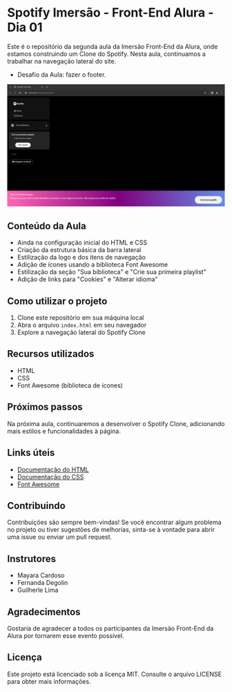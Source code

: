 # Spotify Imersão - Front-End Alura - Dia 01

Este é o repositório da segunda aula da Imersão Front-End da Alura, onde estamos construindo um Clone do Spotify. Nesta aula, continuamos a trabalhar na navegação lateral do site.
- Desafio da Aula: fazer o footer.

![Dia 02 - Imersão Front-End](./assets/img/dia-02.png)

## Conteúdo da Aula

- Ainda na configuração inicial do HTML e CSS
- Criação da estrutura básica da barra lateral
- Estilização da logo e dos itens de navegação
- Adição de ícones usando a biblioteca Font Awesome
- Estilização da seção "Sua biblioteca" e "Crie sua primeira playlist"
- Adição de links para "Cookies" e "Alterar idioma"

## Como utilizar o projeto

1. Clone este repositório em sua máquina local
2. Abra o arquivo `index.html` em seu navegador
3. Explore a navegação lateral do Spotify Clone

## Recursos utilizados

- HTML
- CSS
- Font Awesome (biblioteca de ícones)

## Próximos passos

Na próxima aula, continuaremos a desenvolver o Spotify Clone, adicionando mais estilos e funcionalidades à página.

## Links úteis

- [Documentação do HTML](https://developer.mozilla.org/pt-BR/docs/Web/HTML)
- [Documentação do CSS](https://developer.mozilla.org/pt-BR/docs/Web/CSS)
- [Font Awesome](https://fontawesome.com/)

## Contribuindo

Contribuições são sempre bem-vindas! Se você encontrar algum problema no projeto ou tiver sugestões de melhorias, sinta-se à vontade para abrir uma issue ou enviar um pull request.

## Instrutores

- Mayara Cardoso
- Fernanda Degolin
- Guilherle Lima

## Agradecimentos

Gostaria de agradecer a todos os participantes da Imersão Front-End da Alura por tornarem esse evento possível.

## Licença

Este projeto está licenciado sob a licença MIT. Consulte o arquivo LICENSE para obter mais informações.
